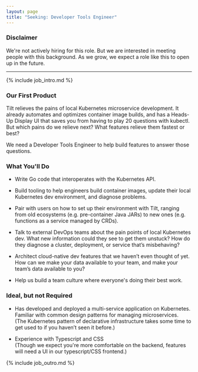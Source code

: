 ```yaml
---
layout: page
title: "Seeking: Developer Tools Engineer"
---
```


### Disclaimer

We're not actively hiring for this role. But we are interested in meeting people
with this background.  As we grow, we expect a role like this to open up in the
future.

---

{% include job_intro.md %}

### Our First Product

Tilt relieves the pains of local Kubernetes microservice development. It already
automates and optimizes container image builds, and has a Heads-Up Display UI
that saves you from having to play 20 questions with kubectl. But which pains do
we relieve next? What features relieve them fastest or best?

We need a Developer Tools Engineer to help build features to answer those questions.

### What You'll Do

- Write Go code that interoperates with the Kubernetes API.

- Build tooling to help engineers build container images,
  update their local Kubernetes dev environment, and diagnose problems.

- Pair with users on how to set up their environment with Tilt,
  ranging from old ecosystems (e.g. pre-container Java JARs)
  to new ones (e.g. functions as a service managed by CRDs).

- Talk to external DevOps teams about the pain points of local Kubernetes dev.
  What new information could they see to get them unstuck?
  How do they diagnose a cluster, deployment, or service that’s misbehaving?

- Architect cloud-native dev features that we haven’t even thought of yet.
  How can we make your data available to your team,
  and make your team’s data available to you?

- Help us build a team culture where everyone's doing their best work.

### Ideal, but not Required

- Has developed and deployed a multi-service application on Kubernetes.
  Familiar with common design patterns for managing microservices.
  <br>(The Kubernetes pattern of declarative infrastructure takes some time
  to get used to if you haven’t seen it before.)

- Experience with Typescript and CSS
  <br>(Though we expect you're more comfortable on the backend,
  features will need a UI in our typescript/CSS frontend.)

{% include job_outro.md %}
